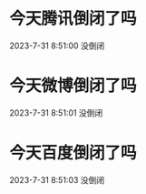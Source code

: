# 今天腾讯倒闭了吗

2023-7-31 8:51:00 没倒闭

# 今天微博倒闭了吗

2023-7-31 8:51:01 没倒闭

# 今天百度倒闭了吗

2023-7-31 8:51:03 没倒闭

